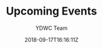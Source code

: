 ---
title: "Upcoming Events"
date: 2018-09-17T16:16:11Z
author: YDWC Team
type: "events"
image: "../img/conf_1.png"
---